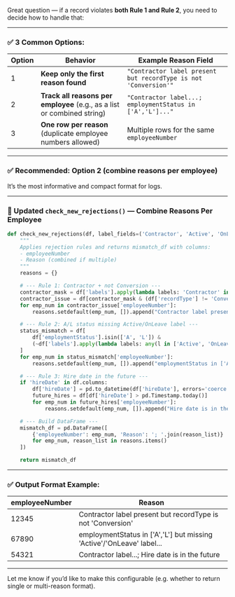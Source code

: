 Great question — if a record violates **both Rule 1 and Rule 2**, you need to decide how to handle that:

---

### ✅ 3 Common Options:

| Option | Behavior                                                                | Example Reason Field                                            |
| ------ | ----------------------------------------------------------------------- | --------------------------------------------------------------- |
| 1      | **Keep only the first reason found**                                    | `"Contractor label present but recordType is not 'Conversion'"` |
| 2      | **Track all reasons per employee** (e.g., as a list or combined string) | `"Contractor label...; employmentStatus in ['A','L']..."`       |
| 3      | **One row per reason** (duplicate employee numbers allowed)             | Multiple rows for the same `employeeNumber`                     |

---

### ✅ Recommended: **Option 2** (combine reasons per employee)

It’s the most informative and compact format for logs.

---

### 🔧 Updated `check_new_rejections()` — Combine Reasons Per Employee

```python
def check_new_rejections(df, label_fields=('Contractor', 'Active', 'OnLeave')):
    """
    Applies rejection rules and returns mismatch_df with columns:
    - employeeNumber
    - Reason (combined if multiple)
    """
    reasons = {}

    # --- Rule 1: Contractor + not Conversion ---
    contractor_mask = df['labels'].apply(lambda labels: 'Contractor' in labels)
    contractor_issue = df[contractor_mask & (df['recordType'] != 'Conversion')]
    for emp_num in contractor_issue['employeeNumber']:
        reasons.setdefault(emp_num, []).append("Contractor label present but recordType is not 'Conversion'")

    # --- Rule 2: A/L status missing Active/OnLeave label ---
    status_mismatch = df[
        df['employmentStatus'].isin(['A', 'L']) &
        (~df['labels'].apply(lambda labels: any(l in ['Active', 'OnLeave'] for l in labels)))
    ]
    for emp_num in status_mismatch['employeeNumber']:
        reasons.setdefault(emp_num, []).append("employmentStatus in ['A','L'] but missing 'Active'/'OnLeave' label in Neo4j")

    # --- Rule 3: Hire date in the future ---
    if 'hireDate' in df.columns:
        df['hireDate'] = pd.to_datetime(df['hireDate'], errors='coerce')
        future_hires = df[df['hireDate'] > pd.Timestamp.today()]
        for emp_num in future_hires['employeeNumber']:
            reasons.setdefault(emp_num, []).append("Hire date is in the future")

    # --- Build DataFrame ---
    mismatch_df = pd.DataFrame([
        {'employeeNumber': emp_num, 'Reason': '; '.join(reason_list)}
        for emp_num, reason_list in reasons.items()
    ])

    return mismatch_df
```

---

### ✅ Output Format Example:

| employeeNumber | Reason                                                                 |
| -------------- | ---------------------------------------------------------------------- |
| 12345          | Contractor label present but recordType is not 'Conversion'            |
| 67890          | employmentStatus in \['A','L'] but missing 'Active'/'OnLeave' label... |
| 54321          | Contractor label...; Hire date is in the future                        |

---

Let me know if you’d like to make this configurable (e.g. whether to return single or multi-reason format).
